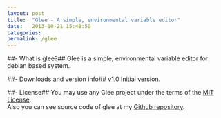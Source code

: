 ```yaml
---
layout: post
title:  "Glee - A simple, environmental variable editor"
date:   2013-10-21 15:48:50
categories:
permalink: /glee
---
```


##- What is glee?##
Glee is a simple, environmental variable editor for debian based system.


##- Downloads and version info##
[v1.0][1.0]
Initial version.


##- License##
You may use any Glee project under the terms of the [MIT License][mit-license].<br />
Also you can see source code of glee at my [Github repository][glee-github].

[1.0]: http://#
[mit-license]: http://opensource.org/licenses/MIT
[glee-github]: https://#
